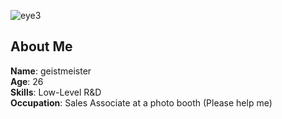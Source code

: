 ![eye3](https://github.com/user-attachments/assets/b3e474fd-7717-4cef-8212-1c10b9ba5868)


## About Me

**Name**: geistmeister
<br>
**Age**: 26
<br>
**Skills**: Low-Level R&D
<br>
**Occupation**: Sales Associate at a photo booth (Please help me)
